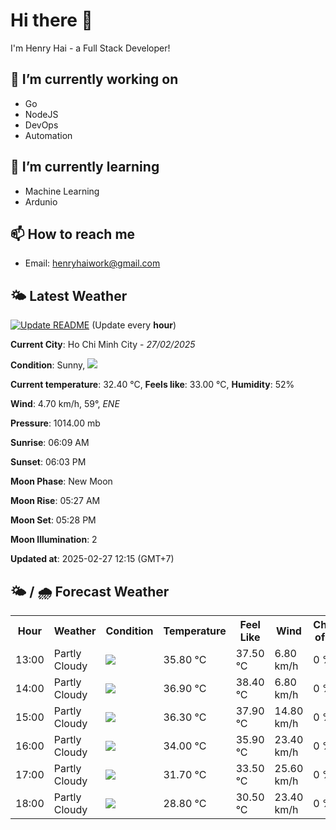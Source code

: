 # Hi there 👋

I'm Henry Hai - a Full Stack Developer!

## 🔭 I’m currently working on

- Go
- NodeJS
- DevOps
- Automation

## 🌱 I’m currently learning

- Machine Learning
- Ardunio

## 📫 How to reach me

- Email: <henryhaiwork@gmail.com>

## 🌤️ Latest Weather
[![Update README](https://github.com/henry0hai/henry0hai/actions/workflows/udpateReadme.yml/badge.svg)](https://github.com/henry0hai/henry0hai/actions/workflows/udpateReadme.yml)
(Update every **hour**)
<!-- CURRENT_WEATHER:START -->
**Current City**: Ho Chi Minh City - *27/02/2025*

**Condition**: Sunny, <img src="https://cdn.weatherapi.com/weather/64x64/day/113.png"/>

**Current temperature**: 32.40 °C, **Feels like**: 33.00 °C, **Humidity**: 52%

**Wind**: 4.70 km/h, 59°, *ENE*

**Pressure**: 1014.00 mb

**Sunrise**: 06:09 AM

**Sunset**: 06:03 PM

**Moon Phase**: New Moon

**Moon Rise**: 05:27 AM

**Moon Set**: 05:28 PM

**Moon Illumination**: 2

**Updated at**: 2025-02-27 12:15 (GMT+7)<!-- CURRENT_WEATHER:END -->

## 🌤️ / 🌧️ Forecast Weather
<!-- FORECAST_WEATHER:START -->
<table>
		<tr>
			<th>Hour</th>
			<th>Weather</th>
			<th>Condition</th>
			<th>Temperature</th>
			<th>Feel Like</th>
			<th>Wind</th>
			<th>Chance of Rain</th>
		</tr>
				<tr>
					<td>13:00</td>
					<td>Partly Cloudy </td>
					<td><img src='https://cdn.weatherapi.com/weather/64x64/day/116.png'/></td>
					<td>35.80 °C</td>
					<td>37.50 °C</td>
					<td>6.80 km/h</td>
					<td>0 %</td>
				</tr>
				<tr>
					<td>14:00</td>
					<td>Partly Cloudy </td>
					<td><img src='https://cdn.weatherapi.com/weather/64x64/day/116.png'/></td>
					<td>36.90 °C</td>
					<td>38.40 °C</td>
					<td>6.80 km/h</td>
					<td>0 %</td>
				</tr>
				<tr>
					<td>15:00</td>
					<td>Partly Cloudy </td>
					<td><img src='https://cdn.weatherapi.com/weather/64x64/day/116.png'/></td>
					<td>36.30 °C</td>
					<td>37.90 °C</td>
					<td>14.80 km/h</td>
					<td>0 %</td>
				</tr>
				<tr>
					<td>16:00</td>
					<td>Partly Cloudy </td>
					<td><img src='https://cdn.weatherapi.com/weather/64x64/day/116.png'/></td>
					<td>34.00 °C</td>
					<td>35.90 °C</td>
					<td>23.40 km/h</td>
					<td>0 %</td>
				</tr>
				<tr>
					<td>17:00</td>
					<td>Partly Cloudy </td>
					<td><img src='https://cdn.weatherapi.com/weather/64x64/day/116.png'/></td>
					<td>31.70 °C</td>
					<td>33.50 °C</td>
					<td>25.60 km/h</td>
					<td>0 %</td>
				</tr>
				<tr>
					<td>18:00</td>
					<td>Partly Cloudy </td>
					<td><img src='https://cdn.weatherapi.com/weather/64x64/day/116.png'/></td>
					<td>28.80 °C</td>
					<td>30.50 °C</td>
					<td>23.40 km/h</td>
					<td>0 %</td>
				</tr>
</table>
<!-- FORECAST_WEATHER:END -->
